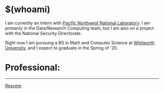 
# $(whoami)

I am currently an intern with [Pacific Northwest National Laboratory](https://www.pnnl.gov/). I am 
primarily in the Data/Research Computing team, but I am also on a project with the National
Security Directorate.

Right now I am pursuing a BS in Math and Computer Science at [Whitworth University](https://www.whitworth.edu/cms/), 
and I expect to graduate in the Spring of '20.


# Professional: 
----

[Resume](static/personal/resume.pdf)

